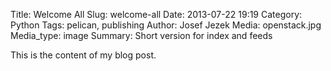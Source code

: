 Title: Welcome All
Slug: welcome-all
Date: 2013-07-22 19:19
Category: Python
Tags: pelican, publishing
Author: Josef Jezek
Media: openstack.jpg
Media_type: image
Summary: Short version for index and feeds

This is the content of my blog post.
